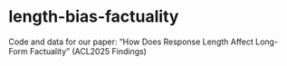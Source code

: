 # length-bias-factuality
Code and data for our paper: “How Does Response Length Affect Long-Form Factuality” (ACL2025 Findings)

